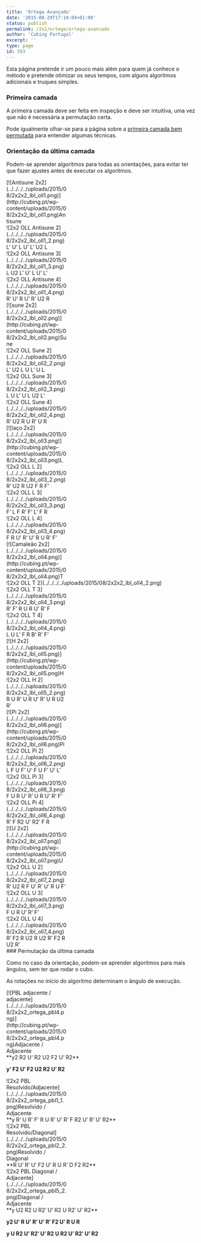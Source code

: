 ```yaml
---
title: 'Ortega Avançado'
date: '2015-08-29T17:10:04+01:00'
status: publish
permalink: /2x2/ortega/ortega-avancado
author: 'Cubing Portugal'
excerpt: ''
type: page
id: 593
---
```

Esta página pretende ir um pouco mais além para quem já conhece o método e pretende otimizar os seus tempos, com alguns algoritmos adicionais e truques simples.

### Primeira camada

A primeira camada deve ser feita em inspeção e deve ser intuitiva, uma vez que não é necessária a permutação certa.

Pode igualmente olhar-se para a página sobre a [primeira camada bem permutada](http://cubing.pt/2x2/primeira-camada/) para entender algumas técnicas.

### Orientação da última camada

Podem-se aprender algoritmos para todas as orientações, para evitar ter que fazer ajustes antes de executar os algoritmos.

<div class="wrc-column-grid wrc-column-grid-4"><div class="wrc-column wrc-column-width-1 wrc-column-start"><div class="wp-caption aligncenter" id="attachment_307" style="width: 160px">[![Antisune 2x2](../../../../uploads/2015/08/2x2x2_lbl_oll1.png)](http://cubing.pt/wp-content/uploads/2015/08/2x2x2_lbl_oll1.png)Antisune

</div></div><div class="wrc-column wrc-column-width-1"><div class="wp-caption aligncenter" id="attachment_599" style="width: 160px">![2x2 OLL Antisune 2](../../../../uploads/2015/08/2x2x2_lbl_oll1_2.png)L’ U’ L U’ L’ U2 L

</div></div><div class="wrc-column wrc-column-width-1"><div class="wp-caption aligncenter" id="attachment_600" style="width: 160px">![2x2 OLL Antisune 3](../../../../uploads/2015/08/2x2x2_lbl_oll1_3.png)L U2 L’ U’ L U’ L’

</div></div><div class="wrc-column wrc-column-width-1 wrc-column-end"><div class="wp-caption aligncenter" id="attachment_601" style="width: 160px">![2x2 OLL Antisune 4](../../../../uploads/2015/08/2x2x2_lbl_oll1_4.png)R’ U’ R U’ R’ U2 R

</div></div></div><div class="wrc-column-grid wrc-column-grid-4"><div class="wrc-column wrc-column-width-1 wrc-column-start"><div class="wp-caption aligncenter" id="attachment_308" style="width: 160px">[![sune 2x2](../../../../uploads/2015/08/2x2x2_lbl_oll2.png)](http://cubing.pt/wp-content/uploads/2015/08/2x2x2_lbl_oll2.png)Sune

</div></div><div class="wrc-column wrc-column-width-1"><div class="wp-caption aligncenter" id="attachment_602" style="width: 160px">![2x2 OLL Sune 2](../../../../uploads/2015/08/2x2x2_lbl_oll2_2.png)L’ U2 L U L’ U L

</div></div><div class="wrc-column wrc-column-width-1"><div class="wp-caption aligncenter" id="attachment_603" style="width: 160px">![2x2 OLL Sune 3](../../../../uploads/2015/08/2x2x2_lbl_oll2_3.png)L U L’ U L U2 L’

</div></div><div class="wrc-column wrc-column-width-1 wrc-column-end"><div class="wp-caption aligncenter" id="attachment_604" style="width: 160px">![2x2 OLL Sune 4](../../../../uploads/2015/08/2x2x2_lbl_oll2_4.png)R’ U2 R U R’ U R

</div></div></div><div class="wrc-column-grid wrc-column-grid-4"><div class="wrc-column wrc-column-width-1 wrc-column-start"><div class="wp-caption aligncenter" id="attachment_310" style="width: 160px">[![laço 2x2](../../../../uploads/2015/08/2x2x2_lbl_oll3.png)](http://cubing.pt/wp-content/uploads/2015/08/2x2x2_lbl_oll3.png)L

</div></div><div class="wrc-column wrc-column-width-1"><div class="wp-caption aligncenter" id="attachment_605" style="width: 160px">![2x2 OLL L 2](../../../../uploads/2015/08/2x2x2_lbl_oll3_2.png)R’ U2 R U2 F R F’

</div></div><div class="wrc-column wrc-column-width-1"><div class="wp-caption aligncenter" id="attachment_606" style="width: 160px">![2x2 OLL L 3](../../../../uploads/2015/08/2x2x2_lbl_oll3_3.png)F’ L F R’ F’ L’ F R

</div></div><div class="wrc-column wrc-column-width-1 wrc-column-end"><div class="wp-caption aligncenter" id="attachment_607" style="width: 160px">![2x2 OLL L 4](../../../../uploads/2015/08/2x2x2_lbl_oll3_4.png)F R U’ R’ U’ R U R’ F’

</div></div></div><div class="wrc-column-grid wrc-column-grid-4"><div class="wrc-column wrc-column-width-1 wrc-column-start"><div class="wp-caption aligncenter" id="attachment_311" style="width: 160px">[![Camaleão 2x2](../../../../uploads/2015/08/2x2x2_lbl_oll4.png)](http://cubing.pt/wp-content/uploads/2015/08/2x2x2_lbl_oll4.png)T

</div></div><div class="wrc-column wrc-column-width-1">![2x2 OLL T 2](../../../../uploads/2015/08/2x2x2_lbl_oll4_2.png)

</div><div class="wrc-column wrc-column-width-1"><div class="wp-caption aligncenter" id="attachment_611" style="width: 160px">![2x2 OLL T 3](../../../../uploads/2015/08/2x2x2_lbl_oll4_3.png)R’ F’ R U R U’ R’ F

</div></div><div class="wrc-column wrc-column-width-1 wrc-column-end"><div class="wp-caption aligncenter" id="attachment_612" style="width: 160px">![2x2 OLL T 4](../../../../uploads/2015/08/2x2x2_lbl_oll4_4.png)L U L’ F R B’ R’ F’

</div></div></div><div class="wrc-column-grid wrc-column-grid-4"><div class="wrc-column wrc-column-width-1 wrc-column-start"><div class="wp-caption aligncenter" id="attachment_316" style="width: 160px">[![H 2x2](../../../../uploads/2015/08/2x2x2_lbl_oll5.png)](http://cubing.pt/wp-content/uploads/2015/08/2x2x2_lbl_oll5.png)H

</div></div><div class="wrc-column wrc-column-width-1"><div class="wp-caption aligncenter" id="attachment_613" style="width: 160px">![2x2 OLL H 2](../../../../uploads/2015/08/2x2x2_lbl_oll5_2.png)R U R’ U R U’ R’ U R U2 R’

</div></div><div class="wrc-column wrc-column-width-1"></div><div class="wrc-column wrc-column-width-1 wrc-column-end"></div></div><div class="wrc-column-grid wrc-column-grid-4"><div class="wrc-column wrc-column-width-1 wrc-column-start"><div class="wp-caption aligncenter" id="attachment_317" style="width: 160px">[![Pi 2x2](../../../../uploads/2015/08/2x2x2_lbl_oll6.png)](http://cubing.pt/wp-content/uploads/2015/08/2x2x2_lbl_oll6.png)Pi

</div></div><div class="wrc-column wrc-column-width-1"><div class="wp-caption aligncenter" id="attachment_615" style="width: 160px">![2x2 OLL Pi 2](../../../../uploads/2015/08/2x2x2_lbl_oll6_2.png)L F U F’ U’ F U F’ U’ L’

</div></div><div class="wrc-column wrc-column-width-1"><div class="wp-caption aligncenter" id="attachment_616" style="width: 160px">![2x2 OLL Pi 3](../../../../uploads/2015/08/2x2x2_lbl_oll6_3.png)F U R U’ R’ U R U’ R’ F’

</div></div><div class="wrc-column wrc-column-width-1 wrc-column-end"><div class="wp-caption aligncenter" id="attachment_617" style="width: 160px">![2x2 OLL Pi 4](../../../../uploads/2015/08/2x2x2_lbl_oll6_4.png)R’ F R2 U’ R2′ F R

</div></div></div><div class="wrc-column-grid wrc-column-grid-4"><div class="wrc-column wrc-column-width-1 wrc-column-start"><div class="wp-caption aligncenter" id="attachment_318" style="width: 160px">[![U 2x2](../../../../uploads/2015/08/2x2x2_lbl_oll7.png)](http://cubing.pt/wp-content/uploads/2015/08/2x2x2_lbl_oll7.png)U

</div></div><div class="wrc-column wrc-column-width-1"><div class="wp-caption aligncenter" id="attachment_618" style="width: 160px">![2x2 OLL U 2](../../../../uploads/2015/08/2x2x2_lbl_oll7_2.png)R’ U2 R F U’ R’ U’ R U F’

</div></div><div class="wrc-column wrc-column-width-1"><div class="wp-caption aligncenter" id="attachment_619" style="width: 160px">![2x2 OLL U 3](../../../../uploads/2015/08/2x2x2_lbl_oll7_3.png)F U R U’ R’ F’

</div></div><div class="wrc-column wrc-column-width-1 wrc-column-end"><div class="wp-caption aligncenter" id="attachment_620" style="width: 160px">![2x2 OLL U 4](../../../../uploads/2015/08/2x2x2_lbl_oll7_4.png)R’ F2 R U2 R U2 R’ F2 R U2 R’

</div></div></div>### Permutação da última camada

Como no caso da orientação, podem-se aprender algoritmos para mais ângulos, sem ter que rodar o cubo.

As rotações no início do algoritmo determinam o ângulo de execução.

<div class="wrc-column-grid wrc-column-grid-3"><div class="wrc-column wrc-column-width-1 wrc-column-start"><div class="wp-caption aligncenter" id="attachment_372" style="width: 160px">[![PBL adjacente / adjacente](../../../../uploads/2015/08/2x2x2_ortega_pbl4.png)](http://cubing.pt/wp-content/uploads/2015/08/2x2x2_ortega_pbl4.png)Adjacente / Adjacente

</div></div><div class="wrc-column wrc-column-width-2 wrc-column-end">**y2 R2 U’ R2 U2 F2 U’ R2**

**y’ F2 U’ F2 U2 R2 U’ R2**

</div></div><div class="wrc-column-grid wrc-column-grid-3"><div class="wrc-column wrc-column-width-1 wrc-column-start"><div class="wp-caption aligncenter" id="attachment_631" style="width: 160px">![2x2 PBL Resolvido/Adjacente](../../../../uploads/2015/08/2x2x2_ortega_pbl1_1.png)Resolvido / Adjacente

</div></div><div class="wrc-column wrc-column-width-2 wrc-column-end">**y R’ U R’ F’ R U R’ U’ R’ F R2 U’ R’ U’ R2**

</div></div><div class="wrc-column-grid wrc-column-grid-3"><div class="wrc-column wrc-column-width-1 wrc-column-start"><div class="wp-caption aligncenter" id="attachment_632" style="width: 160px">![2x2 PBL Resolvido/Diagonal](../../../../uploads/2015/08/2x2x2_ortega_pbl2_2.png)Resolvido / Diagonal

</div></div><div class="wrc-column wrc-column-width-2 wrc-column-end">**R U’ R’ U’ F2 U’ R U R’ D F2 R2**

</div></div><div class="wrc-column-grid wrc-column-grid-3"><div class="wrc-column wrc-column-width-1 wrc-column-start"><div class="wp-caption aligncenter" id="attachment_635" style="width: 160px">![2x2 PBL Diagonal / Adjacente](../../../../uploads/2015/08/2x2x2_ortega_pbl5_2.png)Diagonal / Adjacente

</div></div><div class="wrc-column wrc-column-width-2 wrc-column-end">**y U2 R2 U R2′ U’ R2 U R2′ U’ R2**

**y2 U’ R U’ R’ U’ R’ F2 U’ R U R**

**y U R2 U’ R2′ U’ R2 U R2 U’ R2′ U’ R2**

</div></div>